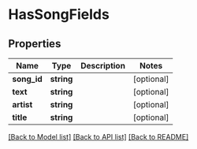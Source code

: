# HasSongFields

## Properties
Name | Type | Description | Notes
------------ | ------------- | ------------- | -------------
**song_id** | **string** |  | [optional] 
**text** | **string** |  | [optional] 
**artist** | **string** |  | [optional] 
**title** | **string** |  | [optional] 

[[Back to Model list]](../../README.md#documentation-for-models) [[Back to API list]](../../README.md#documentation-for-api-endpoints) [[Back to README]](../../README.md)

